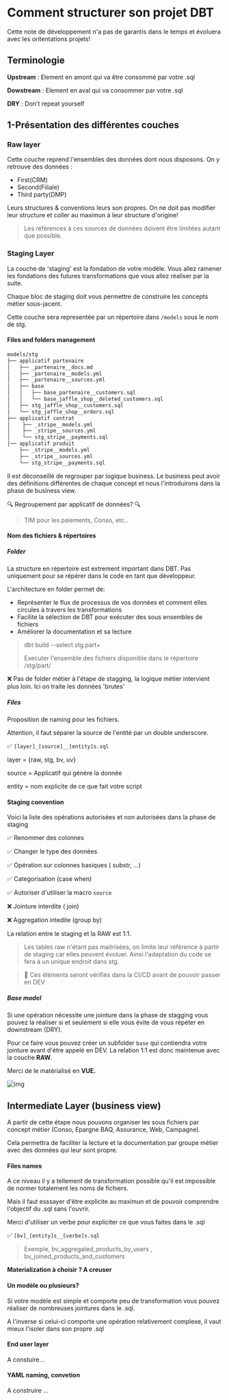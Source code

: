 # Comment structurer son projet DBT

Cette note de développement n'a pas de garantis dans le temps et évoluera avec les oritentations projets!

## Terminologie

**Upstream** : Element en amont qui va être consommé par votre .sql

**Dowstream** : Element en aval qui va consommer par votre .sql

**DRY** : Don't repeat yourself

## 1-Présentation des différentes couches

### Raw layer

Cette couche reprend l'ensembles des données dont nous disposons. On y retrouve des données :

- First(CRM)
- Second(Filiale)
- Third party(DMP)

Leurs structures & conventions leurs son propres. On ne doit pas modifier leur structure et coller au maximun à leur structure d'origine!

> Les références à ces sources de données doivent être limitées autant que possible.

### Staging Layer

La couche de 'staging' est la fondation de votre modèle. Vous allez ramener les fondations des futures transformations que vous allez réaliser par la suite.

Chaque bloc de staging doit vous permettre de construire les concepts métier sous-jacent.

Cette couche sera representée par un répertoire dans ``/models`` sous le nom de stg.

#### Files and folders management

```bash
models/stg
├── applicatif partenaire
│   ├── _partenaire__docs.md
│   ├── _partenaire__models.yml
│   ├── _partenaire__sources.yml
│   ├── base
│   │   ├── base_partenaire__customers.sql
│   │   └── base_jaffle_shop__deleted_customers.sql
│   ├── stg_jaffle_shop__customers.sql
│   └── stg_jaffle_shop__orders.sql
├── applicatif contrat
│    ├── _stripe__models.yml
│    ├── _stripe__sources.yml
│    └── stg_stripe__payments.sql
│── applicatif produit
    ├── _stripe__models.yml
    ├── _stripe__sources.yml
    └── stg_stripe__payments.sql

```

Il est déconseillé de regrouper par logique business. Le business peut avoir des définitions différentes de chaque concept et nous l'introduirons dans la phase de business view.

🔍 Regroupement par applicatif de données? 🔍

> TIM pour les paiements, Conso, etc..

#### Nom des fichiers & répertoires

##### Folder

La structure en répertoire est extrement important dans DBT. Pas uniquement pour se répérer dans le code en tant que développeur.

L'architecture en folder permet de:

- Représenter le flux de processus de vos données et comment elles circules à travers les transformations
- Facilite la sélection de DBT pour exécuter des sous ensembles de fichiers
- Améliorer la documentation et sa lecture

> dbt build --select stg.part+
>
> Executer l'ensemble des fichiers disponible dans le répertoire /stg/part/

❌ Pas de folder métier à l'étape de stagging, la logique métier intervient plus loin. Ici on traite les données 'brutes'

##### Files

Proposition de naming pour les fichiers.

Attention, il faut séparer la source de l'entité par un double underscore.

✅ `[layer]_[source]__[entity]s.sql`

layer = {raw, stg, bv, uv}

source = Applicatif qui génére la donnée

entity = nom explicite de ce que fait votre script

#### Staging convention

Voici la liste des opérations autorisées et non autorisées dans la phase de staging

✅ Renommer des colonnes

✅ Changer le type des données

✅ Opération sur colonnes basiques ( substr, ...)

✅ Categorisation (case when)

✅ Autoriser d'utiliser la macro `source`

❌ Jointure interdite ( join)

❌ Aggregation intedite (group by)

La relation entre le staging et la RAW est 1:1.

> Les tables raw n'étant pas maitrisées, on limite leur référence à partir de staging car elles peuvent évoluer. Ainsi l'adaptation du code se fera à un unique endroit dans stg.

> 📝 Ces éléments seront vérifiés dans la CI/CD avant de pouvoir passer en DEV

##### Base model

Si une opération nécessite une jointure dans la phase de stagging vous pouvez la réaliser si et seulement si elle vous évite de vous répéter en downstream (DRY).

Pour ce faire vous pouvez créer un subfolder `base` qui contiendra votre jointure avant d'étre appelé en DEV. La relation 1:1 est donc maintenue avec la couche **RAW**.

Merci de le matérialisé en **VUE.**

![img](https://assets-global.website-files.com/6064b31ff49a2d31e0493af1/620c0ab2dbace57dcb8025dd_OzjlBVkvjNKbMMAwkEeGL06-XTv-r_C72JzgDpY4m8H4zKWz8UT5Y8YVIdRTkm1DlSFUacaAW_fTB0KonOL3jgOocMN1dFcyUnkXEx3xomw4RWzhvlaDrkLNkiqA4itS0dfxuOAa.jpeg)

## Intermediate Layer (business view)

A partir de cette étape nous pouvons organiser les sous fichiers par concept métier (Conso, Epargne BAQ, Assurance, Web, Campagne).

Cela permettra de faciliter la lecture et la documentation par groupe métier avec des données qui leur sont propre.

#### Files names

A ce niveau il y a tellement de transformation possible qu'il est impossible de normer totalement les noms de fichiers.

Mais il faut esssayer d'être explicite au maximun et de pouvoir comprendre l'objectif du .sql sans l'ouvrir.

Merci d'utiliser un verbe pour expliciter ce que vous faites dans le .sql

✅ `[bv]_[entity]s__[verbe]s.sql`

> Exemple, bv_aggregated_products_by_users , bv_joined_products_and_customers

**Materialization à choisir ? A creuser**

#### Un modèle ou plusieurs?


Si votre modèle est simple et comporte peu de transformation vous pouvez réaliser de nombreuses jointures dans le .sql.

A l'inverse si celui-ci comporte une opération relativement complexe, il vaut mieux l'isoler dans son propre .sql


#### End user layer

A constuire...



#### YAML naming, convetion 

A construire ...

